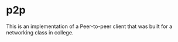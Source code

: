 # p2p
This is an implementation of a Peer-to-peer client that was built for a networking class in college.

